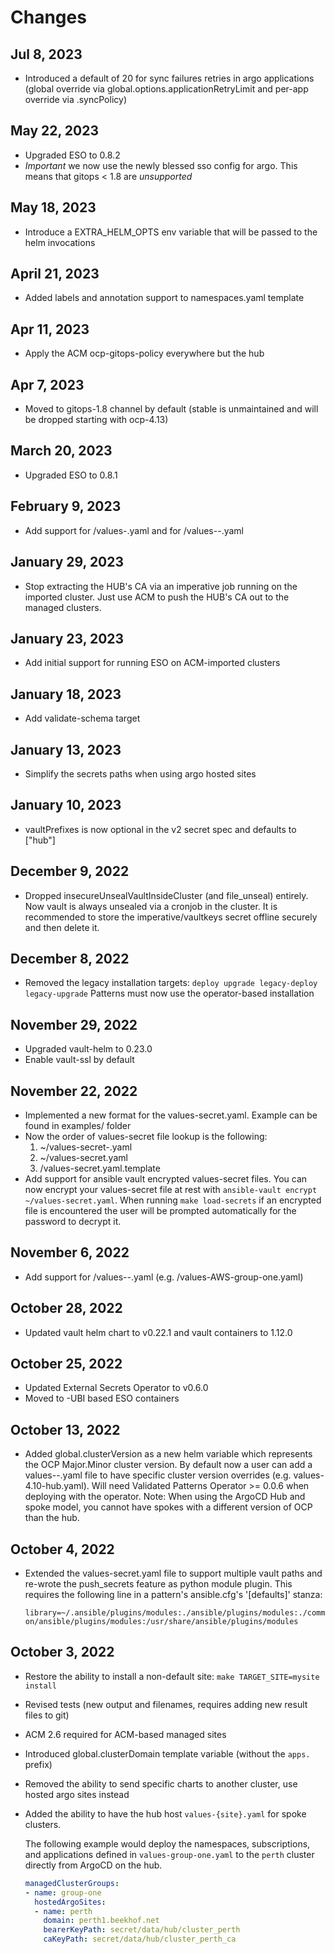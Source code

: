 # Changes

## Jul 8, 2023

* Introduced a default of 20 for sync failures retries in argo applications (global override via global.options.applicationRetryLimit
  and per-app override via .syncPolicy)

## May 22, 2023

* Upgraded ESO to 0.8.2
* *Important* we now use the newly blessed sso config for argo. This means that gitops < 1.8 are *unsupported*

## May 18, 2023

* Introduce a EXTRA_HELM_OPTS env variable that will be passed to the helm invocations

## April 21, 2023

* Added labels and annotation support to namespaces.yaml template

## Apr 11, 2023

* Apply the ACM ocp-gitops-policy everywhere but the hub

## Apr 7, 2023

* Moved to gitops-1.8 channel by default (stable is unmaintained and will be dropped starting with ocp-4.13)

## March 20, 2023

* Upgraded ESO to 0.8.1

## February 9, 2023

* Add support for /values-<platform>.yaml and for /values-<platform>-<clusterversion>.yaml

## January 29, 2023

* Stop extracting the HUB's CA via an imperative job running on the imported cluster.
  Just use ACM to push the HUB's CA out to the managed clusters.

## January 23, 2023

* Add initial support for running ESO on ACM-imported clusters

## January 18, 2023

* Add validate-schema target

## January 13, 2023

* Simplify the secrets paths when using argo hosted sites

## January 10, 2023

* vaultPrefixes is now optional in the v2 secret spec and defaults to ["hub"]

## December 9, 2022

* Dropped insecureUnsealVaultInsideCluster (and file_unseal) entirely. Now
  vault is always unsealed via a cronjob in the cluster. It is recommended to
  store the imperative/vaultkeys secret offline securely and then delete it.

## December 8, 2022

* Removed the legacy installation targets:
  `deploy upgrade legacy-deploy legacy-upgrade`
  Patterns must now use the operator-based installation

## November 29, 2022

* Upgraded vault-helm to 0.23.0
* Enable vault-ssl by default

## November 22, 2022

* Implemented a new format for the values-secret.yaml. Example can be found in examples/ folder
* Now the order of values-secret file lookup is the following:
  1. ~/values-secret-<patternname>.yaml
  2. ~/values-secret.yaml
  3. <patterngitrepo>/values-secret.yaml.template
* Add support for ansible vault encrypted values-secret files. You can now encrypt your values-secret file
  at rest with `ansible-vault encrypt ~/values-secret.yaml`. When running `make load-secrets` if an encrypted
  file is encountered the user will be prompted automatically for the password to decrypt it.

## November 6, 2022

* Add support for /values-<CloudPlatform>-<clusterGroup>.yaml (e.g. /values-AWS-group-one.yaml)

## October 28, 2022

* Updated vault helm chart to v0.22.1 and vault containers to 1.12.0

## October 25, 2022

* Updated External Secrets Operator to v0.6.0
* Moved to -UBI based ESO containers

## October 13, 2022

* Added global.clusterVersion as a new helm variable which represents the OCP
  Major.Minor cluster version. By default now a user can add a
  values-<ocpversion>-<clustergroup>.yaml file to have specific cluster version
  overrides (e.g. values-4.10-hub.yaml). Will need Validated Patterns Operator >= 0.0.6
  when deploying with the operator. Note: When using the ArgoCD Hub and spoke model,
  you cannot have spokes with a different version of OCP than the hub.

## October 4, 2022

* Extended the values-secret.yaml file to support multiple vault paths and re-wrote
  the push_secrets feature as python module plugin. This requires the following line
  in a pattern's ansible.cfg's '[defaults]' stanza:

  `library=~/.ansible/plugins/modules:./ansible/plugins/modules:./common/ansible/plugins/modules:/usr/share/ansible/plugins/modules`

## October 3, 2022

* Restore the ability to install a non-default site: `make TARGET_SITE=mysite install`
* Revised tests (new output and filenames, requires adding new result files to git)
* ACM 2.6 required for ACM-based managed sites
* Introduced global.clusterDomain template variable (without the `apps.` prefix)
* Removed the ability to send specific charts to another cluster, use hosted argo sites instead
* Added the ability to have the hub host `values-{site}.yaml` for spoke clusters.

  The following example would deploy the namespaces, subscriptions, and
  applications defined in `values-group-one.yaml` to the `perth` cluster
  directly from ArgoCD on the hub.

  ```yaml
  managedClusterGroups:
  - name: group-one
    hostedArgoSites:
    - name: perth
      domain: perth1.beekhof.net
      bearerKeyPath: secret/data/hub/cluster_perth
      caKeyPath: secret/data/hub/cluster_perth_ca
  ```





